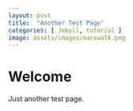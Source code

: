 ```yaml
---
layout: post
title:  "Another Test Page"
categories: [ Jekyll, tutorial ]
image: assets/images/marswalk.png
---
```


# Welcome

Just another test page.